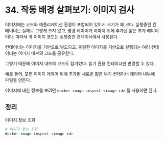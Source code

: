 # 34. 작동 배경 살펴보기: 이미지 검사

이미지에는 코드와 애플리케이션 환경이 포함되어 있어서 크기가 꽤 크다. 실행중인 컨테이너는 실제로 그렇게 크지 않고, 명령 레이어가 이미지 위에 추가된 얇은 부가 레이어이다.
따라서 이 이미지 코드는 실행중인 컨테이너에서 사용된다. 

컨테이너는 이미지를 기반으로 빌드되고, 동일한 이미지를 기반으로 실행되는 여러 컨테이너는 이미지 내부의 코드를 공유한다.

그렇기 때문에 이미지 내부의 코드도 잠겨있다. 읽기 전용 컨테이너만 변경할 수 있다.

예를 들어, 모든 이미지 레이어 위에 추가된 새로운 얇은 부가 컨테이너 레이어 내부에 파일을 만든다. 

이미지에 대한 정보를 보려면 `docker image inspect <image id>`  를 사용하면 된다.

## 정리
이미지 정보 조회
```bash
# 이미지 정보 조회
docker image inspect <image id>
```